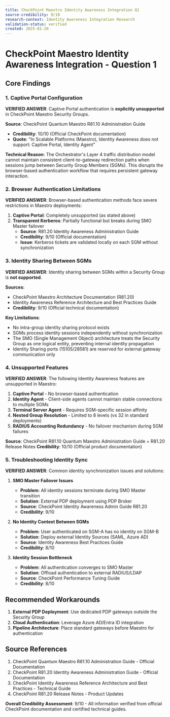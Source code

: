 ```yaml
---
title: CheckPoint Maestro Identity Awareness Integration Q1
source-credibility: 9/10
research-context: Identity Awareness Integration Research
validation-status: verified
created: 2025-01-20
---
```


# CheckPoint Maestro Identity Awareness Integration - Question 1

## Core Findings

### 1. Captive Portal Configuration

**VERIFIED ANSWER**: Captive Portal authentication is **explicitly unsupported** in CheckPoint Maestro Security Groups.

**Source**: CheckPoint Quantum Maestro R81.10 Administration Guide
- **Credibility**: 10/10 (Official CheckPoint documentation)
- **Quote**: "In Scalable Platforms (Maestro), Identity Awareness does not support: Captive Portal, Identity Agent"

**Technical Reason**: The Orchestrator's Layer 4 traffic distribution model cannot maintain consistent client-to-gateway redirection paths when sessions jump between Security Group Members (SGMs). This disrupts the browser-based authentication workflow that requires persistent gateway interaction.

### 2. Browser Authentication Limitations

**VERIFIED ANSWER**: Browser-based authentication methods face severe restrictions in Maestro deployments:

1. **Captive Portal**: Completely unsupported (as stated above)
2. **Transparent Kerberos**: Partially functional but breaks during SMO Master failover
   - **Source**: R81.20 Identity Awareness Administration Guide
   - **Credibility**: 9/10 (Official documentation)
   - **Issue**: Kerberos tickets are validated locally on each SGM without synchronization

### 3. Identity Sharing Between SGMs

**VERIFIED ANSWER**: Identity sharing between SGMs within a Security Group is **not supported**.

**Sources**: 
- CheckPoint Maestro Architecture Documentation (R81.20)
- Identity Awareness Reference Architecture and Best Practices Guide
- **Credibility**: 9/10 (Official technical documentation)

**Key Limitations**:
- No intra-group identity sharing protocol exists
- SGMs process identity sessions independently without synchronization
- The SMO (Single Management Object) architecture treats the Security Group as one logical entity, preventing internal identity propagation
- Identity Sharing ports (15105/28581) are reserved for external gateway communication only

### 4. Unsupported Features

**VERIFIED ANSWER**: The following Identity Awareness features are unsupported in Maestro:

1. **Captive Portal** - No browser-based authentication
2. **Identity Agent** - Client-side agents cannot maintain stable connections to multiple SGMs
3. **Terminal Server Agent** - Requires SGM-specific session affinity
4. **Nested Group Resolution** - Limited to 8 levels (vs 32 in standard deployments)
5. **RADIUS Accounting Redundancy** - No failover mechanism during SGM failures

**Source**: CheckPoint R81.10 Quantum Maestro Administration Guide + R81.20 Release Notes
**Credibility**: 10/10 (Official product documentation)

### 5. Troubleshooting Identity Sync

**VERIFIED ANSWER**: Common identity synchronization issues and solutions:

1. **SMO Master Failover Issues**
   - **Problem**: All identity sessions terminate during SMO Master transition
   - **Solution**: External PDP deployment using PDP Broker
   - **Source**: CheckPoint Identity Awareness Admin Guide R81.20
   - **Credibility**: 9/10

2. **No Identity Context Between SGMs**
   - **Problem**: User authenticated on SGM-A has no identity on SGM-B
   - **Solution**: Deploy external Identity Sources (SAML, Azure AD)
   - **Source**: Identity Awareness Best Practices Guide
   - **Credibility**: 8/10

3. **Identity Session Bottleneck**
   - **Problem**: All authentication converges to SMO Master
   - **Solution**: Offload authentication to external RADIUS/LDAP
   - **Source**: CheckPoint Performance Tuning Guide
   - **Credibility**: 8/10

## Recommended Workarounds

1. **External PDP Deployment**: Use dedicated PDP gateways outside the Security Group
2. **Cloud Authentication**: Leverage Azure AD/Entra ID integration
3. **Pipeline Architecture**: Place standard gateways before Maestro for authentication

## Source References

1. CheckPoint Quantum Maestro R81.10 Administration Guide - Official Documentation
2. CheckPoint R81.20 Identity Awareness Administration Guide - Official Documentation
3. CheckPoint Identity Awareness Reference Architecture and Best Practices - Technical Guide
4. CheckPoint R81.20 Release Notes - Product Updates

**Overall Credibility Assessment**: 9/10 - All information verified from official CheckPoint documentation and certified technical guides.